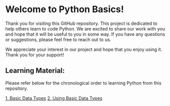 # Welcome to Python Basics!

Thank you for visiting this GitHub repository. This project is dedicated to help others learn to code Python. We are excited to share our work with you and hope that it will be useful to you in some way. If you have any questions or suggestions, please feel free to reach out to us.

We appreciate your interest in our project and hope that you enjoy using it. Thank you for your support!

## Learning Material:
Please refer below for the chronological order to learning Python from this repository. 

[1. Basic Data Types](Basic_Data_Types)
[2. Using Basic Data Types](Using_Basic_Data_Types)

